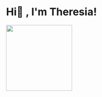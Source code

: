 # Hi👋 , I'm Theresia!  

<p>
    <img src="https://github-readme-stats.vercel.app/api/top-langs/?username=theresianwg&layout=compact" height=180 />
</p>


